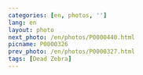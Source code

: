 ```yaml
---
categories: [en, photos, '']
lang: en
layout: photo
next_photo: /en/photos/P0000440.html
picname: P0000326
prev_photo: /en/photos/P0000327.html
tags: [Dead Zebra]
---
```

